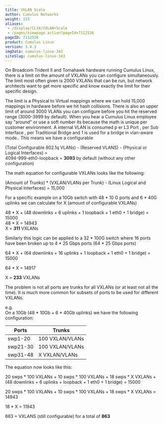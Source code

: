 ```yaml
---
title: VXLAN Scale
author: Cumulus Networks
weight: 153
aliases:
 - /display/CL34/VXLAN+Scale
 - /pages/viewpage.action?pageId=7112536
pageID: 7112536
product: Cumulus Linux
version: 3.4.3
imgData: cumulus-linux-343
siteSlug: cumulus-linux-343
---
```

On Broadcom Trident II and Tomahawk hardware running Cumulus Linux,
there is a limit on the amount of VXLANs you can configure
simultaneously. The limit most often given is 2000 VXLANs that can be
run, but network architects want to get more specific and know exactly
the limit for their specific design.

The limit is a Physical to Virtual mappings where we can hold 15,000
mappings in hardware before we hit hash collisions. There is also an
upper limit of around 3000 VLANs you can configure before you hit the
reserved range (3000-3999 by default). When you hear a Cumulus Linux
employee say "around" or use a soft number its because the math is
unique per customer environment. A internal VLAN is consumed p
<span style="color: #222222;"> er L3 Port , per Sub Interface , per
Traditional Bridge and 1 is used for a bridge in vlan-aware mode.. This
means we have a configurable </span>

<span style="color: #222222;"> (Total Configurable 802.1q VLANs) -
(Reserved VLANS) - (Physical or Logical Interfaces) =  
4094-999-eth0-loopback = **3093** by default (without any other
configuration) </span>

The math equation for configurable VXLANs looks like the following:

(Amount of Trunks) \* (VXLAN/VLANs per Trunk) - (Linux Logical and
Physical Interfaces) = 15,000

For a specific example on a 10Gb switch with 48 \* 10 G ports and 6 \*
40G uplinks we can calculate for X (amount of configurable VXLANs)

48 \* X + (48 downlinks + 6 uplinks + 1 loopback + 1 eth0 + 1 bridge) =
15000  
48 \* X = 14943  
X = **311** VXLANs

Similarly this logic can be applied to a 32 \* 100G switch where 16
ports have been broken up to 4 \* 25 Gbps ports (64 \* 25 Gbps ports)

64 \* X + (64 downlinks + 16 uplinks + 1 loopback + 1 eth0 + 1 bridge) =
15000

64 \* X = 14917

X = **233** VXLANs

The problem is not all ports are trunks for all VXLANs (or at least not
all the time). It is much more common for subsets of ports to be used
for different VXLANs.

e.g.  
On a 10Gb (48 \* 10Gb + 6 \* 40Gb uplinks) we have the following
configuration:

| Ports    | Trunks          |
| -------- | --------------- |
| swp1-20  | 100 VXLAN/VLANs |
| swp21-30 | 100 VXLAN/VLANs |
| swp31-48 | X VXLAN/VLANs   |

The equation now looks like this:

20 swps \* 100 VXLANs + 10 swps \* 100 VXLANs + 18 swps \* X VXLANs +
(48 downlinks + 6 uplinks + loopback + 1 eth0 + 1 bridge) = 15000

20 swps \* 100 VXLANs + 10 swps \* 100 VXLANs + 18 swps \* X VXLANs =
14943

18 \* X = 11943

663 = VXLANS (still configurable) for a total of **863**

<article id="html-search-results" class="ht-content" style="display: none;">

</article>

<footer id="ht-footer">

</footer>
